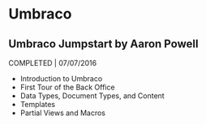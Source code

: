 # Umbraco

## Umbraco Jumpstart by Aaron Powell
COMPLETED | 07/07/2016

- Introduction to Umbraco
- First Tour of the Back Office
- Data Types, Document Types, and Content
- Templates
- Partial Views and Macros
